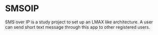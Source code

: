 SMSOIP
======

SMS over IP is a study project to set up an LMAX like architecture. A user can send short text message through this app to other registered users.